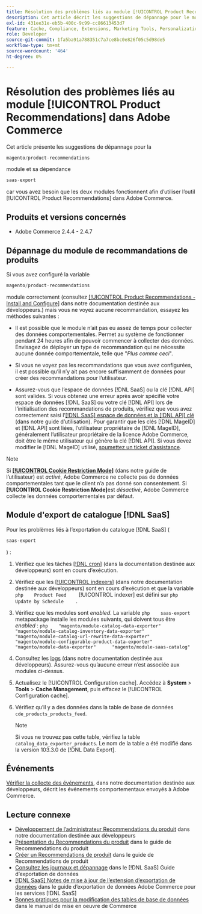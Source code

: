 ```yaml
---
title: Résolution des problèmes liés au module [!UICONTROL Product Recommendations] dans Adobe Commerce
description: Cet article décrit les suggestions de dépannage pour le module [!UICONTROL Product Recommendations] dans Adobe Commerce.
exl-id: 431ee31e-eb5b-400c-9c99-cc86613453d7
feature: Cache, Compliance, Extensions, Marketing Tools, Personalization, Products, Recommendations
role: Developer
source-git-commit: 1fa5ba91a788351c7a7ce8bc0e826f05c5d98de5
workflow-type: tm+mt
source-wordcount: '464'
ht-degree: 0%

---
```


# Résolution des problèmes liés au module [!UICONTROL Product Recommendations] dans Adobe Commerce

Cet article présente les suggestions de dépannage pour la

```php
magento/product-recommendations
```

module et sa dépendance

```php
saas-export
```

car vous avez besoin que les deux modules fonctionnent afin d’utiliser l’outil [!UICONTROL Product Recommendations] dans Adobe Commerce.

## Produits et versions concernés

* Adobe Commerce 2.4.4 - 2.4.7

## Dépannage du module de recommandations de produits

Si vous avez configuré la variable

```php
magento/product-recommendations
```

module correctement (consultez [[!UICONTROL Product Recommendations - Install and Configure]](https://experienceleague.adobe.com/fr/docs/commerce-merchant-services/product-recommendations/getting-started/install-configure) dans notre documentation destinée aux développeurs.) mais vous ne voyez aucune recommandation, essayez les méthodes suivantes :

* Il est possible que le module n’ait pas eu assez de temps pour collecter des données comportementales. Permet au système de fonctionner pendant 24 heures afin de pouvoir commencer à collecter des données. Envisagez de déployer un type de recommandation qui ne nécessite aucune donnée comportementale, telle que &quot;*Plus comme ceci*&quot;.

* Si vous ne voyez pas les recommandations que vous avez configurées, il est possible qu’il n’y ait pas encore suffisamment de données pour créer des recommandations pour l’utilisateur.

* Assurez-vous que l’espace de données [!DNL SaaS] ou la clé [!DNL API] sont valides. Si vous obtenez une erreur après avoir spécifié votre espace de données [!DNL SaaS] ou votre clé [!DNL API] lors de l’initialisation des recommandations de produits, vérifiez que vous avez correctement saisi l’[[!DNL SaaS] espace de données et la  [!DNL API] clé](https://experienceleague.adobe.com/fr/docs/commerce-admin/config/services/saas) (dans notre guide d’utilisation). Pour garantir que les clés [!DNL MageID] et [!DNL API] sont liées, l’utilisateur propriétaire de [!DNL MageID], généralement l’utilisateur propriétaire de la licence Adobe Commerce, doit être le même utilisateur qui génère la clé [!DNL API]. Si vous devez modifier le [!DNL MageID] utilisé, [soumettez un ticket d’assistance](/help/help-center-guide/help-center/magento-help-center-user-guide.md#submit-ticket).

>[!NOTE]
>
>Si [**[!UICONTROL Cookie Restriction Mode]**](https://experienceleague.adobe.com/fr/docs/commerce-admin/start/compliance/privacy/compliance-cookie-law) (dans notre guide de l’utilisateur) est *activé*, Adobe Commerce ne collecte pas de données comportementales tant que le client n’a pas donné son consentement. Si **[!UICONTROL Cookie Restriction Mode]**&#x200B;est *désactivé*, Adobe Commerce collecte les données comportementales par défaut.

## Module d&#39;export de catalogue [!DNL SaaS]

Pour les problèmes liés à l’exportation du catalogue [!DNL SaaS] (

```php
saas-export
```

) :

1. Vérifiez que les tâches [[!DNL cron]](https://experienceleague.adobe.com/fr/docs/commerce-operations/configuration-guide/cli/configure-cron-jobs) (dans la documentation destinée aux développeurs) sont en cours d’exécution.
1. Vérifiez que les [[!UICONTROL indexers]](https://experienceleague.adobe.com/fr/docs/commerce-operations/configuration-guide/cli/manage-indexers) (dans notre documentation destinée aux développeurs) sont en cours d’exécution et que la variable    ```php    Product Feed    ```    [!UICONTROL indexer] est défini sur    ```php    Update by Schedule    ```    .
1. Vérifiez que les modules sont *enabled*. La variable    ```php    saas-export    ```    metapackage installe les modules suivants, qui doivent tous être *enabled* :    ```php    "magento/module-catalog-data-exporter"      "magento/module-catalog-inventory-data-exporter"      "magento/module-catalog-url-rewrite-data-exporter"      "magento/module-configurable-product-data-exporter"      "magento/module-data-exporter"      "magento/module-saas-catalog"    ```
1. Consultez les [logs](https://experienceleague.adobe.com/fr/docs/commerce-operations/configuration-guide/cli/enable-logging) (dans notre documentation destinée aux développeurs). Assurez-vous qu’aucune erreur n’est associée aux modules ci-dessus.
1. Actualisez le [!UICONTROL Configuration cache]. Accédez à **System** > **Tools** > **Cache Management**, puis effacez le [!UICONTROL Configuration cache].
1. Vérifiez qu’il y a des données dans la table de base de données `cde_products_products_feed`.

   >[!NOTE]
   >
   >Si vous ne trouvez pas cette table, vérifiez la table `catalog_data_exporter_products`. Le nom de la table a été modifié dans la version 103.3.0 de [!DNL Data Export].

## Événements

[Vérifier la collecte des événements](https://experienceleague.adobe.com/fr/docs/commerce-merchant-services/product-recommendations/getting-started/verify), dans notre documentation destinée aux développeurs, décrit les événements comportementaux envoyés à Adobe Commerce.

## Lecture connexe

* [Développement de l’administrateur Recommendations du produit](https://experienceleague.adobe.com/fr/docs/commerce-merchant-services/product-recommendations/developer/development-overview) dans notre documentation destinée aux développeurs
* [Présentation du Recommendations du produit](https://experienceleague.adobe.com/fr/docs/commerce-merchant-services/product-recommendations/overview) dans le guide de Recommendations du produit
* [Créer un Recommendations de produit](https://experienceleague.adobe.com/fr/docs/commerce-merchant-services/product-recommendations/admin/create) dans le guide de Recommendations de produit
* [Consultez les journaux et dépannage](https://experienceleague.adobe.com/fr/docs/commerce-merchant-services/saas-data-export/troubleshooting-logging) dans le [!DNL SaaS] Guide d’exportation de données
* [[!DNL SaaS] Notes de mise à jour de l’extension d’exportation de données](https://experienceleague.adobe.com/fr/docs/commerce-merchant-services/saas-data-export/release-notes) dans le guide d’exportation de données Adobe Commerce pour les services [!DNL SaaS]
* [&#x200B; Bonnes pratiques pour la modification des tables de base de données](https://experienceleague.adobe.com/fr/docs/commerce-operations/implementation-playbook/best-practices/development/modifying-core-and-third-party-tables#why-adobe-recommends-avoiding-modifications) dans le manuel de mise en oeuvre de Commerce

